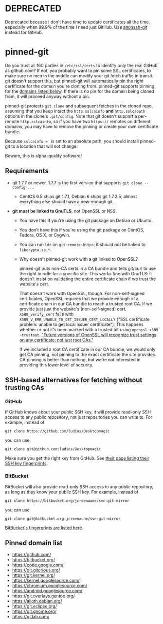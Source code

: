 # DEPRECATED

Deprecated because I don't have time to update certificates all the time, especially when 99.9% of the time I need just GitHub.  Use [anonssh-git](https://github.com/ludios/anonssh-git) instead for GitHub.


# pinned-git

Do you trust all 160 parties in `/etc/ssl/certs` to identify only the real GitHub as github.com?  If not, you probably want to pin some SSL certificates, to make sure no men in the middle can modify your git fetch traffic in transit.  git doesn't support this, but pinned-git will automatically pin the right certificate for the domain you're cloning from.  pinned-git supports pinning for the [domains listed below](#pinned-domain-list).  If there is no pin for the domain being cloned from, it will proceed anyway without a pin.

pinned-git protects `git clone` and subsequent fetches in the cloned repo, assuming that you keep intact the `http.sslcainfo` **and** `http.sslcapath` options in the clone's `.git/config`.  Note that git doesn't support a per-remote `http.sslcainfo`, so if you have two `https://` remotes on different domains, you may have to remove the pinning or create your own certificate bundle.

Because `sslcainfo = ` is set to an absolute path, you should install pinned-git to a location that will not change.

Beware, this is alpha-quality software!


## Requirements

*	git 1.7.7 or newer.  1.7.7 is the first version that supports `git clone --config ...`

	*	CentOS 6.5 ships git 1.7.1, Debian 6 ships git 1.7.2.5; almost everything else should have a new-enough git.

*	**git must be linked to GnuTLS**, not OpenSSL or NSS.

	*	You have this if you're using the git package on Debian or Ubuntu.

	*	You don't have this if you're using the git package on CentOS, Fedora, OS X, or Cygwin.

	*	You can run `ldd` on `git-remote-https`; it should not be linked to `libcrypto.so.*`.

	*	Why doesn't pinned-git work with a git linked to OpenSSL?

		pinned-git puts non-CA certs in a CA bundle and tells git/curl to use the right bundle for a specific site.  This works fine with GnuTLS: it doesn't insist on validating the entire certificate chain if we trust the website's cert.

		That doesn't work with OpenSSL, though.  For non-self-signed certificates, OpenSSL requires that we provide enough of a certificate chain in our CA bundle to reach a trusted root CA.  If we provide just just the website's (non-self-signed) cert, `X509_verify_cert` fails with `X509_V_ERR_UNABLE_TO_GET_ISSUER_CERT_LOCALLY` ("SSL certificate problem: unable to get local issuer certificate").  This happens whether or not it's been marked with a trusted bit using `openssl x509 -trustout`.  ["Future versions of OpenSSL will recognize trust settings on any certificate: not just root CAs."](https://www.openssl.org/docs/apps/x509.html#TRUST_SETTINGS)

		If we included a root CA certificate in our CA bundle, we would only get CA pinning, not pinning to the exact certificate the site provides.  CA pinning is better than nothing, but we're not interested in providing this lower level of security.


## SSH-based alternatives for fetching without trusting CAs

### GitHub

If GitHub knows about your public SSH key, it will provide read-only SSH access to any public repository, not just repositories you can write to.  For example, instead of

```
git clone https://github.com/ludios/Desktopmagic
```

you can use

```
git clone git@github.com:ludios/Desktopmagic
```

Make sure you get the right key from GitHub.  See [their page listing their SSH key fingerprints](https://help.github.com/articles/what-are-github-s-ssh-key-fingerprints).

### BitBucket

BitBucket will also provide read-only SSH access to any public repository, as long as they know your public SSH key.  For example, instead of

```
git clone https://bitbucket.org/jcreenaune/svn-git-mirror
```

you can use

```
git clone git@bitbucket.org:jcreenaune/svn-git-mirror
```

[BitBucket's fingerprints are listed here](https://confluence.atlassian.com/display/BITBUCKET/Use+the+SSH+protocol+with+Bitbucket#UsetheSSHprotocolwithBitbucket-KnownhostorBitbucket'spublickeyfingerprints).


## Pinned domain list

* https://github.com/
* https://bitbucket.org/
* https://code.google.com/
* https://git.gitorious.org/
* https://git.kernel.org/
* https://kernel.googlesource.com/
* https://chromium.googlesource.com/
* https://android.googlesource.com/
* https://git.overlays.gentoo.org/
* https://alioth.debian.org/
* https://git.eclipse.org/
* https://git.gnome.org/
* https://gitlab.com/
